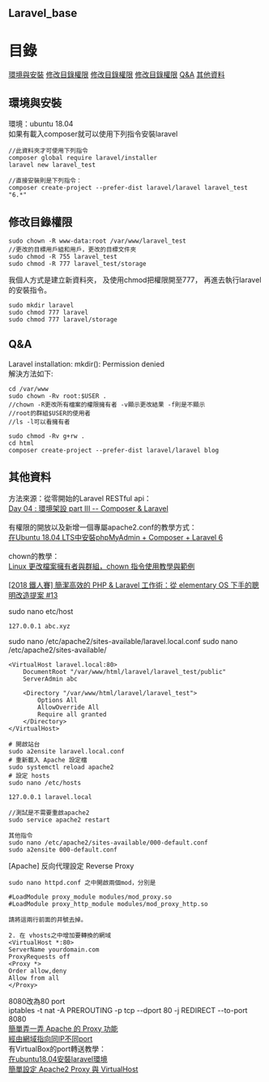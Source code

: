 ## Laravel_base


# 目錄
[環境與安裝](#環境與安裝)
[修改目錄權限](#修改目錄權限)
[修改目錄權限](#修改目錄權限)
[修改目錄權限](#修改目錄權限)
[Q&A](#Q&A)
[其他資料](#其他資料)


## 環境與安裝
環境：ubuntu 18.04<br>
如果有載入composer就可以使用下列指令安裝laravel

~~~
//此資料夾才可使用下列指令
composer global require laravel/installer
laravel new laravel_test 

//直接安裝則是下列指令：
composer create-project --prefer-dist laravel/laravel laravel_test "6.*"
~~~

## 修改目錄權限

~~~
sudo chown -R www-data:root /var/www/laravel_test
//更改的目標用戶組和用戶，更改的目標文件夾
sudo chmod -R 755 laravel_test
sudo chmod -R 777 laravel_test/storage
~~~

我個人方式是建立新資料夾，
及使用chmod把權限開至777，
再進去執行laravel的安裝指令。

~~~
sudo mkdir laravel
sudo chmod 777 laravel
sudo chmod 777 laravel/storage
~~~ 

## Q&A
Laravel installation:
mkdir(): Permission denied<br>
解決方法如下:

~~~
cd /var/www
sudo chown -Rv root:$USER .
//chown -R更改所有檔案的權限擁有者 -v顯示更改結果 -f則是不顯示
//root的群組$USER的使用者
//ls -l可以看擁有者

sudo chmod -Rv g+rw .
cd html
composer create-project --prefer-dist laravel/laravel blog
~~~

## 其他資料

方法來源：從零開始的Laravel RESTful api：<br>
<a href="https://ithelp.ithome.com.tw/articles/10217379">Day 04 : 環境架設 part III -- Composer & Laravel</a><br>
<br>
有權限的開放以及新增一個專屬apache2.conf的教學方式：<br>
<a href="https://medium.com/@rommelhong/%E5%9C%A8ubuntu-18-04-lts%E4%B8%AD%E5%AE%89%E8%A3%9Dphpmyadmin-composer-laravel-6-c65a0c63fa58">在Ubuntu 18.04 LTS中安裝phpMyAdmin + Composer + Laravel 6</a><br>
<br>
chown的教學：<br>
<a href="https://blog.gtwang.org/linux/linux-chown-command-tutorial/">Linux 更改檔案擁有者與群組，chown 指令使用教學與範例</a><br>
<br>
<a href="https://medium.com/@shengyou/2018ironman-eos-for-php-developer-day13-124a0903e937">[2018 鐵人賽] 簡潔高效的 PHP & Laravel 工作術：從 elementary OS 下手的聰明改造提案 #13</a><br>

sudo nano etc/host
~~~
127.0.0.1 abc.xyz
~~~
sudo nano /etc/apache2/sites-available/laravel.local.conf
sudo nano /etc/apache2/sites-available/
~~~
<VirtualHost laravel.local:80>
    DocumentRoot "/var/www/html/laravel/laravel_test/public"
    ServerAdmin abc

    <Directory "/var/www/html/laravel/laravel_test">
        Options All
        AllowOverride All
        Require all granted
    </Directory>
</VirtualHost>

# 開啟站台
sudo a2ensite laravel.local.conf
# 重新載入 Apache 設定檔
sudo systemctl reload apache2
# 設定 hosts
sudo nano /etc/hosts

127.0.0.1 laravel.local

//測試是不需要重啟apache2
sudo service apache2 restart

其他指令
sudo nano /etc/apache2/sites-available/000-default.conf 
sudo a2ensite 000-default.conf 
~~~

[Apache] 反向代理設定 Reverse Proxy

~~~
sudo nano httpd.conf 之中開啟兩個mod，分別是

#LoadModule proxy_module modules/mod_proxy.so
#LoadModule proxy_http_module modules/mod_proxy_http.so

請將這兩行前面的井號去掉。

2. 在 vhosts之中增加要轉換的網域
<VirtualHost *:80>
ServerName yourdomain.com
ProxyRequests off
<Proxy *>
Order allow,deny
Allow from all
</Proxy>
~~~

8080改為80 port<br>
iptables -t nat -A PREROUTING -p tcp --dport 80 -j REDIRECT --to-port 8080<br>
<a href="https://blog.roga.tw/2006/10/325">簡單弄一弄 Apache 的 Proxy 功能</a><br>
<a href="https://ithelp.ithome.com.tw/questions/10142841">經由網域指向同IP不同port</a><br>
有VirtualBox的port轉送教學：<br>
<a href="https://ithelp.ithome.com.tw/articles/10210574">在ubuntu18.04安裝laravel環境</a><br>
<a href="https://k2r2bai.com/2015/11/04/linux/ubuntu/apache2-proxy/">簡單設定 Apache2 Proxy 與 VirtualHost</a><br>
<a href=""></a><br>
<a href=""></a><br>
<a href=""></a><br>
